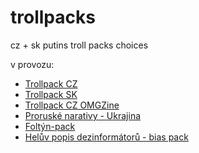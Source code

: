 # trollpacks
cz + sk putins troll packs choices

v provozu: 
* [Trollpack CZ](https://knedle.github.io/trollpacks/trollpack-cz.html)
* [Trollpack SK](https://knedle.github.io/trollpacks/trollpack-sk.html)
* [Trollpack CZ OMGZine](https://knedle.github.io/trollpacks/trollpack-cz-omgzine.html)
* [Proruské narativy - Ukrajina](https://knedle.github.io/trollpacks/proruske-narativy-ukrajina.html)
* [Foltýn-pack](https://knedle.github.io/trollpacks/foltynpack.html)
* [Helův popis dezinformátorů - bias pack](https://knedle.github.io/trollpacks/covid-vacine-dezinfo.html)


